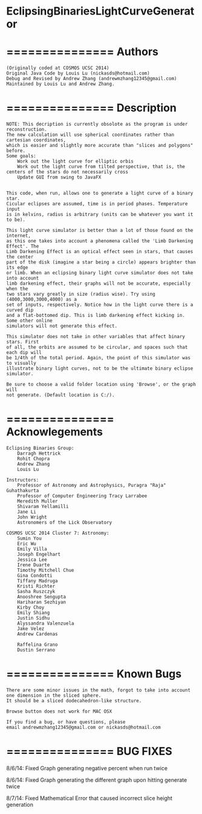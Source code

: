 # EclipsingBinariesLightCurveGenerator
===============
Authors
===============
	
	(Originally coded at COSMOS UCSC 2014)
	Original Java Code by Louis Lu (nickasds@hotmail.com)
	Debug and Revised by Andrew Zhang (andrewmzhang12345@gmail.com)
	Maintained by Louis Lu and Andrew Zhang.

===============
Description
===============
	NOTE: This decription is currently obsolote as the program is under reconstruction. 
	The new calculation will use spherical coordinates rather than cartesian coordinates, 
	which is easier and slightly more accurate than "slices and polygons" before.
	Some goals:
		Work out the light curve for elliptic orbis
		Work out the light curve from tilted perspective, that is, the centers of the stars do not necessarily cross
		Update GUI from swing to JavaFX


	This code, when run, allows one to generate a light curve of a binary star.
	Cicular eclipses are assumed, time is in period phases. Temperature input
	is in kelvins, radius is arbitrary (units can be whatever you want it to be).
	
	This light curve simulator is better than a lot of those found on the internet,
	as this one takes into account a phenomena called the 'Limb Darkening Effect'. The
	Limb Darkening Effect is an optical effect seen in stars, that causes the center
	part of the disk (imagine a star being a circle) appears brighter than its edge
	or limb. When an eclipsing binary light curve simulator does not take into account
	limb darkening effect, their graphs will not be accurate, especially when the 
	two stars vary greatly in size (radius wise). Try using (4000,3000,3000,4000) as a
	set of inputs, respectively. Notice how in the light curve there is a curved dip
	and a flat-bottomed dip. This is limb darkening effect kicking in. Some other online
	simulators will not generate this effect. 
	
	This simulator does not take in other variables that affect binary stars. First
	of all, the orbits are assumed to be circular, and spaces such that each dip will
	be 1/4th of the total period. Again, the point of this simulator was to visually 
	illustrate binary light curves, not to be the ultimate binary eclipse simulator. 
	
 	Be sure to choose a valid folder location using 'Browse', or the graph will
 	not generate. (Default location is C:/). 
 	
===============
Acknowlegements
===============
	Eclipsing Binaries Group:
		Darragh Hettrick
		Rohit Chopra
		Andrew Zhang
		Louis Lu
		
	Instructors:
		Professor of Astronomy and Astrophysics, Puragra "Raja" Guhathakurta
		Professor of Computer Engineering Tracy Larrabee
		Meredith Muller
		Shivaram Yellamilli
		Jane Li
		John Wright
		Astronomers of the Lick Observatory
	
	COSMOS UCSC 2014 Cluster 7: Astronomy:
		Sumin You
		Eric Wu
		Emily Villa
		Joseph Engelhart
		Jessica Lee
		Irene Duarte
		Timothy Mitchell Chue
		Gina Condotti
		Tiffany Madruga
		Kristi Richter
		Sasha Ruszczyk
		Anooshree Sengupta
		Hariharan Sezhiyan
		Kirby Choy
		Emily Shiang
		Justin Sidhu
		Alyssandra Valenzuela
		Jake Velez
		Andrew Cardenas
	
		Raffelina Grano
		Dustin Serrano

===============
Known Bugs
===============
	
	There are some minor issues in the math, forgot to take into account one dimension in the sliced sphere.
	It should be a sliced dodecahedron-like structure.
	
	Browse button does not work for MAC OSX
	
	If you find a bug, or have questions, please 
	email andrewmzhang12345@gmail.com or nickasds@hotmail.com

===============
BUG FIXES
===============

8/6/14: Fixed Graph generating negative percent when run twice

8/6/14: Fixed Graph generating the different graph upon hitting generate twice

8/7/14: Fixed Mathematical Error that caused incorrect slice height generation

 



